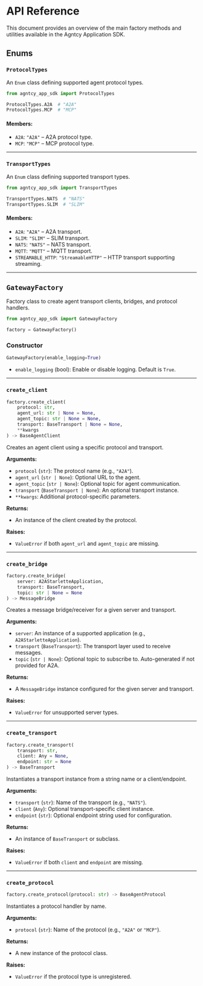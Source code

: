 # API Reference

This document provides an overview of the main factory methods and utilities available in the Agntcy Application SDK.

## Enums

### `ProtocolTypes`

An `Enum` class defining supported agent protocol types.

```python
from agntcy_app_sdk import ProtocolTypes

ProtocolTypes.A2A  # "A2A"
ProtocolTypes.MCP  # "MCP"
```

#### Members:

- `A2A`: `"A2A"` – A2A protocol type.
- `MCP`: `"MCP"` – MCP protocol type.

---

### `TransportTypes`

An `Enum` class defining supported transport types.

```python
from agntcy_app_sdk import TransportTypes

TransportTypes.NATS  # "NATS"
TransportTypes.SLIM  # "SLIM"
```

#### Members:

- `A2A`: `"A2A"` – A2A transport.
- `SLIM`: `"SLIM"` – SLIM transport.
- `NATS`: `"NATS"` – NATS transport.
- `MQTT`: `"MQTT"` – MQTT transport.
- `STREAMABLE_HTTP`: `"StreamableHTTP"` – HTTP transport supporting streaming.

---

## `GatewayFactory`

Factory class to create agent transport clients, bridges, and protocol handlers.

```python
from agntcy_app_sdk import GatewayFactory

factory = GatewayFactory()
```

### Constructor

```python
GatewayFactory(enable_logging=True)
```

- `enable_logging` (bool): Enable or disable logging. Default is `True`.

---

### `create_client`

```python
factory.create_client(
    protocol: str,
    agent_url: str | None = None,
    agent_topic: str | None = None,
    transport: BaseTransport | None = None,
    **kwargs
) -> BaseAgentClient
```

Creates an agent client using a specific protocol and transport.

**Arguments:**

- `protocol` (`str`): The protocol name (e.g., `"A2A"`).
- `agent_url` (`str | None`): Optional URL to the agent.
- `agent_topic` (`str | None`): Optional topic for agent communication.
- `transport` (`BaseTransport | None`): An optional transport instance.
- `**kwargs`: Additional protocol-specific parameters.

**Returns:**

- An instance of the client created by the protocol.

**Raises:**

- `ValueError` if both `agent_url` and `agent_topic` are missing.

---

### `create_bridge`

```python
factory.create_bridge(
    server: A2AStarletteApplication,
    transport: BaseTransport,
    topic: str | None = None
) -> MessageBridge
```

Creates a message bridge/receiver for a given server and transport.

**Arguments:**

- `server`: An instance of a supported application (e.g., `A2AStarletteApplication`).
- `transport` (`BaseTransport`): The transport layer used to receive messages.
- `topic` (`str | None`): Optional topic to subscribe to. Auto-generated if not provided for A2A.

**Returns:**

- A `MessageBridge` instance configured for the given server and transport.

**Raises:**

- `ValueError` for unsupported server types.

---

### `create_transport`

```python
factory.create_transport(
    transport: str,
    client: Any = None,
    endpoint: str = None
) -> BaseTransport
```

Instantiates a transport instance from a string name or a client/endpoint.

**Arguments:**

- `transport` (`str`): Name of the transport (e.g., `"NATS"`).
- `client` (`Any`): Optional transport-specific client instance.
- `endpoint` (`str`): Optional endpoint string used for configuration.

**Returns:**

- An instance of `BaseTransport` or subclass.

**Raises:**

- `ValueError` if both `client` and `endpoint` are missing.

---

### `create_protocol`

```python
factory.create_protocol(protocol: str) -> BaseAgentProtocol
```

Instantiates a protocol handler by name.

**Arguments:**

- `protocol` (`str`): Name of the protocol (e.g., `"A2A"` or `"MCP"`).

**Returns:**

- A new instance of the protocol class.

**Raises:**

- `ValueError` if the protocol type is unregistered.
